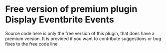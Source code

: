 # Free version of premium plugin  Display Eventbrite Events 
Source code here is only the free version of this plugin, that does have a premium version.
It is provided if you want to contribute suggestions or bug fixes to the free code line
